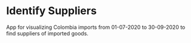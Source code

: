 # Identify Suppliers
App for visualizing Colombia imports from 01-07-2020 to 30-09-2020 to find suppliers of imported goods.  
